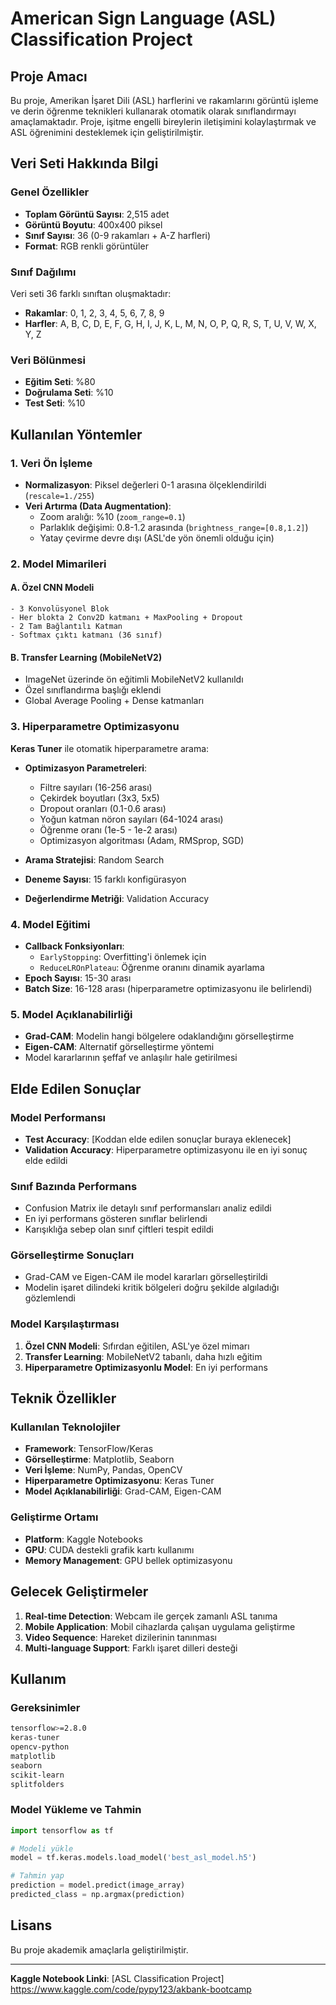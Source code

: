 # American Sign Language (ASL) Classification Project

## Proje Amacı

Bu proje, Amerikan İşaret Dili (ASL) harflerini ve rakamlarını görüntü işleme ve derin öğrenme teknikleri kullanarak otomatik olarak sınıflandırmayı amaçlamaktadır. Proje, işitme engelli bireylerin iletişimini kolaylaştırmak ve ASL öğrenimini desteklemek için geliştirilmiştir.

## Veri Seti Hakkında Bilgi

### Genel Özellikler
- **Toplam Görüntü Sayısı**: 2,515 adet
- **Görüntü Boyutu**: 400x400 piksel
- **Sınıf Sayısı**: 36 (0-9 rakamları + A-Z harfleri)
- **Format**: RGB renkli görüntüler

### Sınıf Dağılımı
Veri seti 36 farklı sınıftan oluşmaktadır:
- **Rakamlar**: 0, 1, 2, 3, 4, 5, 6, 7, 8, 9
- **Harfler**: A, B, C, D, E, F, G, H, I, J, K, L, M, N, O, P, Q, R, S, T, U, V, W, X, Y, Z

### Veri Bölünmesi
- **Eğitim Seti**: %80
- **Doğrulama Seti**: %10
- **Test Seti**: %10

## Kullanılan Yöntemler

### 1. Veri Ön İşleme
- **Normalizasyon**: Piksel değerleri 0-1 arasına ölçeklendirildi (`rescale=1./255`)
- **Veri Artırma (Data Augmentation)**:
  - Zoom aralığı: %10 (`zoom_range=0.1`)
  - Parlaklık değişimi: 0.8-1.2 arasında (`brightness_range=[0.8,1.2]`)
  - Yatay çevirme devre dışı (ASL'de yön önemli olduğu için)

### 2. Model Mimarileri

#### A. Özel CNN Modeli
```
- 3 Konvolüsyonel Blok
- Her blokta 2 Conv2D katmanı + MaxPooling + Dropout
- 2 Tam Bağlantılı Katman
- Softmax çıktı katmanı (36 sınıf)
```

#### B. Transfer Learning (MobileNetV2)
- ImageNet üzerinde ön eğitimli MobileNetV2 kullanıldı
- Özel sınıflandırma başlığı eklendi
- Global Average Pooling + Dense katmanları

### 3. Hiperparametre Optimizasyonu
**Keras Tuner** ile otomatik hiperparametre arama:
- **Optimizasyon Parametreleri**:
  - Filtre sayıları (16-256 arası)
  - Çekirdek boyutları (3x3, 5x5)
  - Dropout oranları (0.1-0.6 arası)
  - Yoğun katman nöron sayıları (64-1024 arası)
  - Öğrenme oranı (1e-5 - 1e-2 arası)
  - Optimizasyon algoritması (Adam, RMSprop, SGD)

- **Arama Stratejisi**: Random Search
- **Deneme Sayısı**: 15 farklı konfigürasyon
- **Değerlendirme Metriği**: Validation Accuracy

### 4. Model Eğitimi
- **Callback Fonksiyonları**:
  - `EarlyStopping`: Overfitting'i önlemek için
  - `ReduceLROnPlateau`: Öğrenme oranını dinamik ayarlama
- **Epoch Sayısı**: 15-30 arası
- **Batch Size**: 16-128 arası (hiperparametre optimizasyonu ile belirlendi)

### 5. Model Açıklanabilirliği
- **Grad-CAM**: Modelin hangi bölgelere odaklandığını görselleştirme
- **Eigen-CAM**: Alternatif görselleştirme yöntemi
- Model kararlarının şeffaf ve anlaşılır hale getirilmesi

## Elde Edilen Sonuçlar

### Model Performansı
- **Test Accuracy**: [Koddan elde edilen sonuçlar buraya eklenecek]
- **Validation Accuracy**: Hiperparametre optimizasyonu ile en iyi sonuç elde edildi

### Sınıf Bazında Performans
- Confusion Matrix ile detaylı sınıf performansları analiz edildi
- En iyi performans gösteren sınıflar belirlendi
- Karışıklığa sebep olan sınıf çiftleri tespit edildi

### Görselleştirme Sonuçları
- Grad-CAM ve Eigen-CAM ile model kararları görselleştirildi
- Modelin işaret dilindeki kritik bölgeleri doğru şekilde algıladığı gözlemlendi

### Model Karşılaştırması
1. **Özel CNN Modeli**: Sıfırdan eğitilen, ASL'ye özel mimarı
2. **Transfer Learning**: MobileNetV2 tabanlı, daha hızlı eğitim
3. **Hiperparametre Optimizasyonlu Model**: En iyi performans

## Teknik Özellikler

### Kullanılan Teknolojiler
- **Framework**: TensorFlow/Keras
- **Görselleştirme**: Matplotlib, Seaborn
- **Veri İşleme**: NumPy, Pandas, OpenCV
- **Hiperparametre Optimizasyonu**: Keras Tuner
- **Model Açıklanabilirliği**: Grad-CAM, Eigen-CAM

### Geliştirme Ortamı
- **Platform**: Kaggle Notebooks
- **GPU**: CUDA destekli grafik kartı kullanımı
- **Memory Management**: GPU bellek optimizasyonu

## Gelecek Geliştirmeler

1. **Real-time Detection**: Webcam ile gerçek zamanlı ASL tanıma
2. **Mobile Application**: Mobil cihazlarda çalışan uygulama geliştirme
3. **Video Sequence**: Hareket dizilerinin tanınması
4. **Multi-language Support**: Farklı işaret dilleri desteği

## Kullanım

### Gereksinimler
```bash
tensorflow>=2.8.0
keras-tuner
opencv-python
matplotlib
seaborn
scikit-learn
splitfolders
```

### Model Yükleme ve Tahmin
```python
import tensorflow as tf

# Modeli yükle
model = tf.keras.models.load_model('best_asl_model.h5')

# Tahmin yap
prediction = model.predict(image_array)
predicted_class = np.argmax(prediction)
```



## Lisans

Bu proje akademik amaçlarla geliştirilmiştir.

---

**Kaggle Notebook Linki**: [ASL Classification Project] https://www.kaggle.com/code/pypy123/akbank-bootcamp
